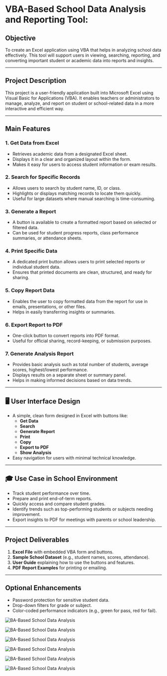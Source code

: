 # VBA-Based School Data Analysis and Reporting Tool:  


##  Objective  
To create an Excel application using VBA that helps in analyzing school data effectively. This tool will support users in viewing, searching, reporting, and converting important student or academic data into reports and insights.

---

##  Project Description  
This project is a user-friendly application built into Microsoft Excel using Visual Basic for Applications (VBA). It enables teachers or administrators to manage, analyze, and report on student or school-related data in a more interactive and efficient way.

---

##  Main Features

### 1.  Get Data from Excel
- Retrieves academic data from a designated Excel sheet.
- Displays it in a clear and organized layout within the form.
- Makes it easy for users to access student information or exam results.

### 2.  Search for Specific Records
- Allows users to search by student name, ID, or class.
- Highlights or displays matching records to locate them quickly.
- Useful for large datasets where manual searching is time-consuming.

### 3.  Generate a Report
- A button is available to create a formatted report based on selected or filtered data.
- Can be used for student progress reports, class performance summaries, or attendance sheets.

### 4.  Print Specific Data
- A dedicated print button allows users to print selected reports or individual student data.
- Ensures that printed documents are clean, structured, and ready for sharing.

### 5.  Copy Report Data
- Enables the user to copy formatted data from the report for use in emails, presentations, or other files.
- Helps in easily transferring insights or summaries.

### 6.  Export Report to PDF
- One-click button to convert reports into PDF format.
- Useful for official sharing, record-keeping, or submission purposes.

### 7.  Generate Analysis Report
- Provides basic analysis such as total number of students, average scores, highest/lowest performance.
- Displays results on a separate sheet or summary panel.
- Helps in making informed decisions based on data trends.

---

## 🖥️ User Interface Design
- A simple, clean form designed in Excel with buttons like:
  - **Get Data**
  - **Search**
  - **Generate Report**
  - **Print**
  - **Copy**
  - **Export to PDF**
  - **Show Analysis**
- Easy navigation for users with minimal technical knowledge.

---

## 🎓 Use Case in School Environment
- Track student performance over time.
- Prepare and print end-of-term reports.
- Quickly access and compare student grades.
- Identify trends such as top-performing students or subjects needing improvement.
- Export insights to PDF for meetings with parents or school leadership.

---

##  Project Deliverables
1. **Excel File** with embedded VBA form and buttons.
2. **Sample School Dataset** (e.g., student names, scores, attendance).
3. **User Guide** explaining how to use the buttons and features.
4. **PDF Report Examples** for printing or emailing.

---

##  Optional Enhancements
- Password protection for sensitive student data.
- Drop-down filters for grade or subject.
- Color-coded performance indicators (e.g., green for pass, red for fail).

![BA-Based School Data Analysis](pic/1.png)

![BA-Based School Data Analysis](pic/4.png)

![BA-Based School Data Analysis](pic/5.png)

![BA-Based School Data Analysis](pic/7.png)

![BA-Based School Data Analysis](pic/9.png)

![BA-Based School Data Analysis](pic/10.png)

